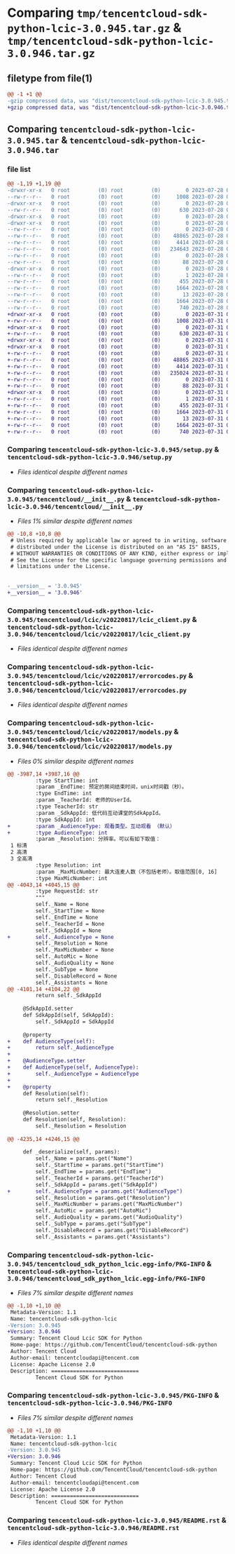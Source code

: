 # Comparing `tmp/tencentcloud-sdk-python-lcic-3.0.945.tar.gz` & `tmp/tencentcloud-sdk-python-lcic-3.0.946.tar.gz`

## filetype from file(1)

```diff
@@ -1 +1 @@
-gzip compressed data, was "dist/tencentcloud-sdk-python-lcic-3.0.945.tar", last modified: Fri Jul 28 00:31:02 2023, max compression
+gzip compressed data, was "dist/tencentcloud-sdk-python-lcic-3.0.946.tar", last modified: Mon Jul 31 00:31:11 2023, max compression
```

## Comparing `tencentcloud-sdk-python-lcic-3.0.945.tar` & `tencentcloud-sdk-python-lcic-3.0.946.tar`

### file list

```diff
@@ -1,19 +1,19 @@
-drwxr-xr-x   0 root         (0) root         (0)        0 2023-07-28 00:31:02.000000 tencentcloud-sdk-python-lcic-3.0.945/
--rw-r--r--   0 root         (0) root         (0)     1008 2023-07-28 00:31:02.000000 tencentcloud-sdk-python-lcic-3.0.945/setup.py
-drwxr-xr-x   0 root         (0) root         (0)        0 2023-07-28 00:31:02.000000 tencentcloud-sdk-python-lcic-3.0.945/tencentcloud/
--rw-r--r--   0 root         (0) root         (0)      630 2023-07-28 00:31:02.000000 tencentcloud-sdk-python-lcic-3.0.945/tencentcloud/__init__.py
-drwxr-xr-x   0 root         (0) root         (0)        0 2023-07-28 00:31:02.000000 tencentcloud-sdk-python-lcic-3.0.945/tencentcloud/lcic/
-drwxr-xr-x   0 root         (0) root         (0)        0 2023-07-28 00:31:02.000000 tencentcloud-sdk-python-lcic-3.0.945/tencentcloud/lcic/v20220817/
--rw-r--r--   0 root         (0) root         (0)        0 2023-07-28 00:31:02.000000 tencentcloud-sdk-python-lcic-3.0.945/tencentcloud/lcic/v20220817/__init__.py
--rw-r--r--   0 root         (0) root         (0)    48865 2023-07-28 00:31:02.000000 tencentcloud-sdk-python-lcic-3.0.945/tencentcloud/lcic/v20220817/lcic_client.py
--rw-r--r--   0 root         (0) root         (0)     4414 2023-07-28 00:31:02.000000 tencentcloud-sdk-python-lcic-3.0.945/tencentcloud/lcic/v20220817/errorcodes.py
--rw-r--r--   0 root         (0) root         (0)   234643 2023-07-28 00:31:02.000000 tencentcloud-sdk-python-lcic-3.0.945/tencentcloud/lcic/v20220817/models.py
--rw-r--r--   0 root         (0) root         (0)        0 2023-07-28 00:31:02.000000 tencentcloud-sdk-python-lcic-3.0.945/tencentcloud/lcic/__init__.py
--rw-r--r--   0 root         (0) root         (0)       88 2023-07-28 00:31:02.000000 tencentcloud-sdk-python-lcic-3.0.945/setup.cfg
-drwxr-xr-x   0 root         (0) root         (0)        0 2023-07-28 00:31:02.000000 tencentcloud-sdk-python-lcic-3.0.945/tencentcloud_sdk_python_lcic.egg-info/
--rw-r--r--   0 root         (0) root         (0)        1 2023-07-28 00:31:02.000000 tencentcloud-sdk-python-lcic-3.0.945/tencentcloud_sdk_python_lcic.egg-info/dependency_links.txt
--rw-r--r--   0 root         (0) root         (0)      455 2023-07-28 00:31:02.000000 tencentcloud-sdk-python-lcic-3.0.945/tencentcloud_sdk_python_lcic.egg-info/SOURCES.txt
--rw-r--r--   0 root         (0) root         (0)     1664 2023-07-28 00:31:02.000000 tencentcloud-sdk-python-lcic-3.0.945/tencentcloud_sdk_python_lcic.egg-info/PKG-INFO
--rw-r--r--   0 root         (0) root         (0)       13 2023-07-28 00:31:02.000000 tencentcloud-sdk-python-lcic-3.0.945/tencentcloud_sdk_python_lcic.egg-info/top_level.txt
--rw-r--r--   0 root         (0) root         (0)     1664 2023-07-28 00:31:02.000000 tencentcloud-sdk-python-lcic-3.0.945/PKG-INFO
--rw-r--r--   0 root         (0) root         (0)      740 2023-07-28 00:31:02.000000 tencentcloud-sdk-python-lcic-3.0.945/README.rst
+drwxr-xr-x   0 root         (0) root         (0)        0 2023-07-31 00:31:11.000000 tencentcloud-sdk-python-lcic-3.0.946/
+-rw-r--r--   0 root         (0) root         (0)     1008 2023-07-31 00:31:11.000000 tencentcloud-sdk-python-lcic-3.0.946/setup.py
+drwxr-xr-x   0 root         (0) root         (0)        0 2023-07-31 00:31:11.000000 tencentcloud-sdk-python-lcic-3.0.946/tencentcloud/
+-rw-r--r--   0 root         (0) root         (0)      630 2023-07-31 00:31:11.000000 tencentcloud-sdk-python-lcic-3.0.946/tencentcloud/__init__.py
+drwxr-xr-x   0 root         (0) root         (0)        0 2023-07-31 00:31:11.000000 tencentcloud-sdk-python-lcic-3.0.946/tencentcloud/lcic/
+drwxr-xr-x   0 root         (0) root         (0)        0 2023-07-31 00:31:11.000000 tencentcloud-sdk-python-lcic-3.0.946/tencentcloud/lcic/v20220817/
+-rw-r--r--   0 root         (0) root         (0)        0 2023-07-31 00:31:11.000000 tencentcloud-sdk-python-lcic-3.0.946/tencentcloud/lcic/v20220817/__init__.py
+-rw-r--r--   0 root         (0) root         (0)    48865 2023-07-31 00:31:11.000000 tencentcloud-sdk-python-lcic-3.0.946/tencentcloud/lcic/v20220817/lcic_client.py
+-rw-r--r--   0 root         (0) root         (0)     4414 2023-07-31 00:31:11.000000 tencentcloud-sdk-python-lcic-3.0.946/tencentcloud/lcic/v20220817/errorcodes.py
+-rw-r--r--   0 root         (0) root         (0)   235024 2023-07-31 00:31:11.000000 tencentcloud-sdk-python-lcic-3.0.946/tencentcloud/lcic/v20220817/models.py
+-rw-r--r--   0 root         (0) root         (0)        0 2023-07-31 00:31:11.000000 tencentcloud-sdk-python-lcic-3.0.946/tencentcloud/lcic/__init__.py
+-rw-r--r--   0 root         (0) root         (0)       88 2023-07-31 00:31:11.000000 tencentcloud-sdk-python-lcic-3.0.946/setup.cfg
+drwxr-xr-x   0 root         (0) root         (0)        0 2023-07-31 00:31:11.000000 tencentcloud-sdk-python-lcic-3.0.946/tencentcloud_sdk_python_lcic.egg-info/
+-rw-r--r--   0 root         (0) root         (0)        1 2023-07-31 00:31:11.000000 tencentcloud-sdk-python-lcic-3.0.946/tencentcloud_sdk_python_lcic.egg-info/dependency_links.txt
+-rw-r--r--   0 root         (0) root         (0)      455 2023-07-31 00:31:11.000000 tencentcloud-sdk-python-lcic-3.0.946/tencentcloud_sdk_python_lcic.egg-info/SOURCES.txt
+-rw-r--r--   0 root         (0) root         (0)     1664 2023-07-31 00:31:11.000000 tencentcloud-sdk-python-lcic-3.0.946/tencentcloud_sdk_python_lcic.egg-info/PKG-INFO
+-rw-r--r--   0 root         (0) root         (0)       13 2023-07-31 00:31:11.000000 tencentcloud-sdk-python-lcic-3.0.946/tencentcloud_sdk_python_lcic.egg-info/top_level.txt
+-rw-r--r--   0 root         (0) root         (0)     1664 2023-07-31 00:31:11.000000 tencentcloud-sdk-python-lcic-3.0.946/PKG-INFO
+-rw-r--r--   0 root         (0) root         (0)      740 2023-07-31 00:31:11.000000 tencentcloud-sdk-python-lcic-3.0.946/README.rst
```

### Comparing `tencentcloud-sdk-python-lcic-3.0.945/setup.py` & `tencentcloud-sdk-python-lcic-3.0.946/setup.py`

 * *Files identical despite different names*

### Comparing `tencentcloud-sdk-python-lcic-3.0.945/tencentcloud/__init__.py` & `tencentcloud-sdk-python-lcic-3.0.946/tencentcloud/__init__.py`

 * *Files 1% similar despite different names*

```diff
@@ -10,8 +10,8 @@
 # Unless required by applicable law or agreed to in writing, software
 # distributed under the License is distributed on an "AS IS" BASIS,
 # WITHOUT WARRANTIES OR CONDITIONS OF ANY KIND, either express or implied.
 # See the License for the specific language governing permissions and
 # limitations under the License.
 
 
-__version__ = '3.0.945'
+__version__ = '3.0.946'
```

### Comparing `tencentcloud-sdk-python-lcic-3.0.945/tencentcloud/lcic/v20220817/lcic_client.py` & `tencentcloud-sdk-python-lcic-3.0.946/tencentcloud/lcic/v20220817/lcic_client.py`

 * *Files identical despite different names*

### Comparing `tencentcloud-sdk-python-lcic-3.0.945/tencentcloud/lcic/v20220817/errorcodes.py` & `tencentcloud-sdk-python-lcic-3.0.946/tencentcloud/lcic/v20220817/errorcodes.py`

 * *Files identical despite different names*

### Comparing `tencentcloud-sdk-python-lcic-3.0.945/tencentcloud/lcic/v20220817/models.py` & `tencentcloud-sdk-python-lcic-3.0.946/tencentcloud/lcic/v20220817/models.py`

 * *Files 0% similar despite different names*

```diff
@@ -3987,14 +3987,16 @@
         :type StartTime: int
         :param _EndTime: 预定的房间结束时间，unix时间戳（秒）。
         :type EndTime: int
         :param _TeacherId: 老师的UserId。
         :type TeacherId: str
         :param _SdkAppId: 低代码互动课堂的SdkAppId。
         :type SdkAppId: int
+        :param _AudienceType: 观看类型。互动观看 （默认）	
+        :type AudienceType: int
         :param _Resolution: 分辨率。可以有如下取值：
 1 标清
 2 高清
 3 全高清
         :type Resolution: int
         :param _MaxMicNumber: 最大连麦人数（不包括老师）。取值范围[0, 16]
         :type MaxMicNumber: int
@@ -4043,14 +4045,15 @@
         :type RequestId: str
         """
         self._Name = None
         self._StartTime = None
         self._EndTime = None
         self._TeacherId = None
         self._SdkAppId = None
+        self._AudienceType = None
         self._Resolution = None
         self._MaxMicNumber = None
         self._AutoMic = None
         self._AudioQuality = None
         self._SubType = None
         self._DisableRecord = None
         self._Assistants = None
@@ -4101,14 +4104,22 @@
         return self._SdkAppId
 
     @SdkAppId.setter
     def SdkAppId(self, SdkAppId):
         self._SdkAppId = SdkAppId
 
     @property
+    def AudienceType(self):
+        return self._AudienceType
+
+    @AudienceType.setter
+    def AudienceType(self, AudienceType):
+        self._AudienceType = AudienceType
+
+    @property
     def Resolution(self):
         return self._Resolution
 
     @Resolution.setter
     def Resolution(self, Resolution):
         self._Resolution = Resolution
 
@@ -4235,14 +4246,15 @@
 
     def _deserialize(self, params):
         self._Name = params.get("Name")
         self._StartTime = params.get("StartTime")
         self._EndTime = params.get("EndTime")
         self._TeacherId = params.get("TeacherId")
         self._SdkAppId = params.get("SdkAppId")
+        self._AudienceType = params.get("AudienceType")
         self._Resolution = params.get("Resolution")
         self._MaxMicNumber = params.get("MaxMicNumber")
         self._AutoMic = params.get("AutoMic")
         self._AudioQuality = params.get("AudioQuality")
         self._SubType = params.get("SubType")
         self._DisableRecord = params.get("DisableRecord")
         self._Assistants = params.get("Assistants")
```

### Comparing `tencentcloud-sdk-python-lcic-3.0.945/tencentcloud_sdk_python_lcic.egg-info/PKG-INFO` & `tencentcloud-sdk-python-lcic-3.0.946/tencentcloud_sdk_python_lcic.egg-info/PKG-INFO`

 * *Files 7% similar despite different names*

```diff
@@ -1,10 +1,10 @@
 Metadata-Version: 1.1
 Name: tencentcloud-sdk-python-lcic
-Version: 3.0.945
+Version: 3.0.946
 Summary: Tencent Cloud Lcic SDK for Python
 Home-page: https://github.com/TencentCloud/tencentcloud-sdk-python
 Author: Tencent Cloud
 Author-email: tencentcloudapi@tencent.com
 License: Apache License 2.0
 Description: ============================
         Tencent Cloud SDK for Python
```

### Comparing `tencentcloud-sdk-python-lcic-3.0.945/PKG-INFO` & `tencentcloud-sdk-python-lcic-3.0.946/PKG-INFO`

 * *Files 7% similar despite different names*

```diff
@@ -1,10 +1,10 @@
 Metadata-Version: 1.1
 Name: tencentcloud-sdk-python-lcic
-Version: 3.0.945
+Version: 3.0.946
 Summary: Tencent Cloud Lcic SDK for Python
 Home-page: https://github.com/TencentCloud/tencentcloud-sdk-python
 Author: Tencent Cloud
 Author-email: tencentcloudapi@tencent.com
 License: Apache License 2.0
 Description: ============================
         Tencent Cloud SDK for Python
```

### Comparing `tencentcloud-sdk-python-lcic-3.0.945/README.rst` & `tencentcloud-sdk-python-lcic-3.0.946/README.rst`

 * *Files identical despite different names*

